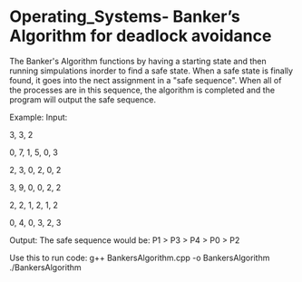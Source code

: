 # Operating_Systems- Banker’s Algorithm for deadlock avoidance

The Banker's Algorithm functions by having a starting state and then running simpulations
inorder to find a safe state. When a safe state is finally found, it goes into the nect assignment 
in a "safe sequence". When all of the processes are in this sequence, the algorithm is completed and the
program will output the safe sequence. 

Example:
Input: 

3, 3, 2

0, 7, 1, 5, 0, 3

2, 3, 0, 2, 0, 2

3, 9, 0, 0, 2, 2

2, 2, 1, 2, 1, 2

0, 4, 0, 3, 2, 3


Output:
The safe sequence would be:
P1 > P3 > P4 > P0 > P2

Use this to run code:
g++ BankersAlgorithm.cpp -o BankersAlgorithm
./BankersAlgorithm

